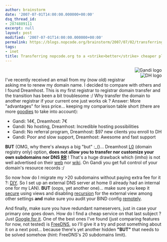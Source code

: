```yaml
---
author: brainstorm
date: '2007-07-01T14:00:00.000000+00:00'
dsq_thread_id:
- 2874889111
excerpt: null
layout: post
modified: '2007-07-01T14:00:00.000000+00:00'
permalink: https://blogs.nopcode.org/brainstorm/2007/07/02/transferring-nopcodeorg-to-a-better-cheaper-place/
tags:
- inet
title: Transferring nopcode.org to a <strike>better</strike> cheaper place
---
```


[<img id="image90" src="https://blogs.nopcode.org/brainstorm/wp-content/uploads/2007/07/gandi.thumbnail.gif" alt="Gandi logo" align='right' />][1]  
[<img id="image89" src="https://blogs.nopcode.org/brainstorm/wp-content/uploads/2007/07/dreamhost.thumbnail.png" alt="DH logo" align='right' />][2]

I've recently received an email from my (now old) registrar asking me to renew my domain name. I decided to compare with others and I found Dreamhost. This is my first registrar to registrar domain transfer and the transition has been a bit troublesome :/ Why transfer the domain to another registrar if your current one just works ok ? Answer: More "advantages" for less price... keeping my comparison table short (there are more [goodies][3] to take into account):

*   Gandi: 14€, Dreamhost: 7€
*   Gandi: No hosting, Dreamhost: Incredible hosting possibilities
*   Gandi: No referral program, Dreamhost: $97 new clients you enroll to DH
*   Gandi: Poor and slow support, Dreamhost: Awesome and fast support

<!--more-->

**BUT** (OMG, why there's always a big "but" :_()... Dreamhost [L0][4] (domain registry only) option, **does not allow you to transfer nor customize your own subdomains nor DNS <acronym title='Resource Records'><a href="https://www.dns.net/dnsrd/rr.html">RR</a></acronym>** ! That's a huge drawback which (imho) is not well advertised on their [web][5] nor [wiki][6]. On Gandi you get full control of your domain's resource records :/

So now how do I migrate my >20 subdomains without paying extra fee for it ?: [<acronym title='Do It Yourself'>DIY</acronym>][7]. So I set up an external DNS server at home (I already had an internal one for my LAN). **BUT** (oops, yet another one)... make sure you keep it [secure][8] using views and disabling [recursion][9] for the external view among other settings **and** make sure you audit your BIND config [remotely][10].

And finally, make sure you have redundant nameservers, just in case your primary one goes down. How do I find a cheap service on that last subject ? Just [Google for it][11]. One of the best ones I've found (just comparing features for now, not tested) is [FreeDNS][12], so I'll give it a try and post something about it on a next post... because there's yet another hidden **"BUT"** that needs to be solved somehow (hint: FreeDNS's 20 subdomains limit).

 [1]: https://www.gandi.net/
 [2]: https://www.dreamhost.com/
 [3]: https://oriol.joor.net/blog/?item=m-he-comprat-un-hosting-als-eua
 [4]: https://wiki.dreamhost.com/Domain_Registration
 [5]: https://www.dreamhost.com
 [6]: https://wiki.dreamhost.com/
 [7]: https://en.wikipedia.org/wiki/DIY
 [8]: https://www.cymru.com/Documents/secure-bind-template.html
 [9]: https://www.seoconsultants.com/tools/dns/recursion/
 [10]: https://dnsstuff.com/
 [11]: https://www.google.es/search?q=Free+DNS
 [12]: https://freedns.afraid.org/